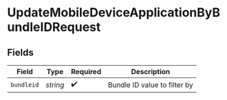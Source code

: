# UpdateMobileDeviceApplicationByBundleIDRequest


## Fields

| Field                        | Type                         | Required                     | Description                  |
| ---------------------------- | ---------------------------- | ---------------------------- | ---------------------------- |
| `bundleid`                   | *string*                     | :heavy_check_mark:           | Bundle ID value to filter by |